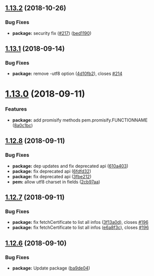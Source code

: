 ## [1.13.2](https://github.com/Dexus/pem/compare/v1.13.1...v1.13.2) (2018-10-26)


### Bug Fixes

* **package:** security fix ([#217](https://github.com/Dexus/pem/issues/217)) ([bed1190](https://github.com/Dexus/pem/commit/bed1190))

## [1.13.1](https://github.com/Dexus/pem/compare/v1.13.0...v1.13.1) (2018-09-14)


### Bug Fixes

* **package:** remove -utf8 option ([4d10fb2](https://github.com/Dexus/pem/commit/4d10fb2)), closes [#214](https://github.com/Dexus/pem/issues/214)

# [1.13.0](https://github.com/Dexus/pem/compare/v1.12.8...v1.13.0) (2018-09-11)


### Features

* **package:** add promisify methods pem.promisify.FUNCTIONNAME ([8a0c1bc](https://github.com/Dexus/pem/commit/8a0c1bc))

## [1.12.8](https://github.com/Dexus/pem/compare/v1.12.7...v1.12.8) (2018-09-11)


### Bug Fixes

* **package:** dep updates and fix deprecated api ([610a403](https://github.com/Dexus/pem/commit/610a403))
* **package:** fix deprecated api ([6fdfd32](https://github.com/Dexus/pem/commit/6fdfd32))
* **package:** fix deprecated api ([3fbe212](https://github.com/Dexus/pem/commit/3fbe212))
* **pem:** allow utf8 charset in fields ([2cb97aa](https://github.com/Dexus/pem/commit/2cb97aa))

## [1.12.7](https://github.com/Dexus/pem/compare/v1.12.6...v1.12.7) (2018-09-11)


### Bug Fixes

* **package:** fix fetchCertificate to list all infos ([3f13a0d](https://github.com/Dexus/pem/commit/3f13a0d)), closes [#196](https://github.com/Dexus/pem/issues/196)
* **package:** fix fetchCertificate to list all infos ([e6a8f3c](https://github.com/Dexus/pem/commit/e6a8f3c)), closes [#196](https://github.com/Dexus/pem/issues/196)

## [1.12.6](https://github.com/Dexus/pem/compare/v1.12.5...v1.12.6) (2018-09-10)


### Bug Fixes

* **package:** Update package ([ba9de04](https://github.com/Dexus/pem/commit/ba9de04))
